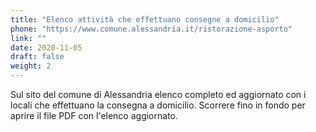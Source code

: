 ```yaml
---
title: "Elenco attività che effettuano consegne a domicilio"
phone: "https://www.comune.alessandria.it/ristorazione-asporto"
link: ""
date: 2020-11-05
draft: false
weight: 2
---
```


Sul sito del comune di Alessandria elenco completo ed aggiornato con i locali che effettuano la consegna a domicilio.
Scorrere fino in fondo per aprire il file PDF con l'elenco aggiornato.
